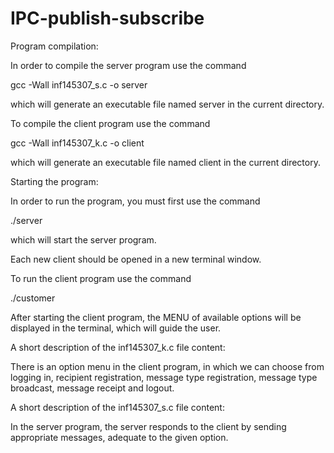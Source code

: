 # IPC-publish-subscribe

Program compilation:

In order to compile the server program use the command

gcc -Wall inf145307_s.c -o server

which will generate an executable file named server in the current directory.


To compile the client program use the command 

gcc -Wall inf145307_k.c -o client

which will generate an executable file named client in the current directory.


Starting the program:

In order to run the program, you must first use the command

./server

which will start the server program.

Each new client should be opened in a new terminal window.

To run the client program use the command

./customer

After starting the client program, the MENU of available options will be displayed in the terminal, which will guide the user.


A short description of the inf145307_k.c file content:

There is an option menu in the client program, in which we can choose from logging in, recipient registration, message type registration, message type broadcast, message receipt and logout.

A short description of the inf145307_s.c file content:

In the server program, the server responds to the client by sending appropriate messages, adequate to the given option.
